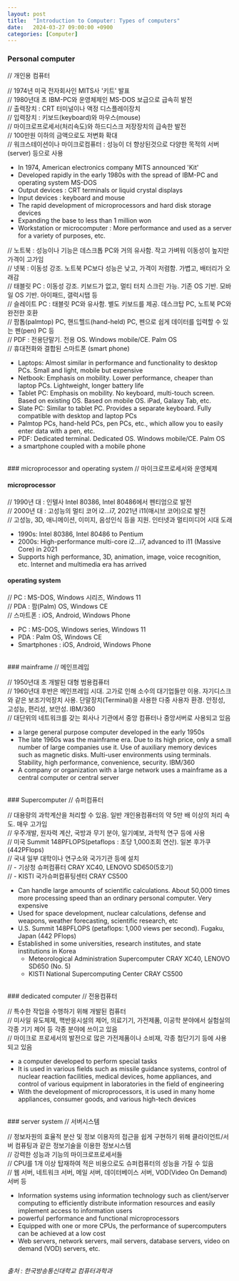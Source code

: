 ```yaml
---
layout: post
title:  "Introduction to Computer: Types of computers"
date:   2024-03-27 09:00:00 +0900
categories: [Computer]
---
```


### Personal computer   
// 개인용 컴퓨터   
   
// 1974년 미국 전자회사인 MITS사 '키트' 발표   
// 1980년대 초 IBM-PC와 운영체제인 MS-DOS 보급으로 급속히 발전   
// 출력장치 : CRT 터미널이나 액정 디스플레이장치   
// 입력장치 : 키보드(keyboard)와 마우스(mouse)   
// 마이크로프로세서(처리속도)와 하드디스크 저장장치의 급속한 발전   
// 100만원 이하의 금액으로도 저변화 확대   
// 워크스테이션이나 마이크로컴퓨터 : 성능이 더 향상된것으로 다양한 목적의 서버(server) 등으로 사용   
- In 1974, American electronics company MITS announced 'Kit'   
- Developed rapidly in the early 1980s with the spread of IBM-PC and operating system MS-DOS   
- Output devices : CRT terminals or liquid crystal displays   
- Input devices : keyboard and mouse   
- The rapid development of microprocessors and hard disk storage devices   
- Expanding the base to less than 1 million won   
- Workstation or microcomputer : More performance and used as a server for a variety of purposes, etc.   
   
// 노트북 : 성능이나 기능은 데스크톱 PC와 거의 유사함. 작고 가벼워 이동성이 높지만 가격이 고가임   
// 넷북 : 이동성 강조. 노트북 PC보다 성능은 낮고, 가격이 저렴함. 가볍고, 배터리가 오래감   
// 태블릿 PC : 이동성 강조. 키보드가 없고, 멀티 터치 스크린 가능. 기존 OS 기반. 모바일 OS 기반. 아이패드, 갤럭시탭 등   
// 슬레이트 PC : 태블릿 PC와 유사함. 별도 키보드를 제공. 데스크탑 PC, 노트북 PC와 완전한 호환   
// 팜톱(palmtop) PC, 핸드헬드(hand-held) PC, 펜으로 쉽게 데이터를 입력할 수 있는 펜(pen) PC 등   
// PDF : 전용단말기. 전용 OS. Windows mobile/CE. Palm OS   
// 휴대전화와 결합된 스마트폰 (smart phone)   
- Laptops: Almost similar in performance and functionality to desktop PCs. Small and light, mobile but expensive   
- Netbook: Emphasis on mobility. Lower performance, cheaper than laptop PCs. Lightweight, longer battery life   
- Tablet PC: Emphasis on mobility. No keyboard, multi-touch screen. Based on existing OS. Based on mobile OS. iPad, Galaxy Tab, etc.   
- Slate PC: Similar to tablet PC. Provides a separate keyboard. Fully compatible with desktop and laptop PCs   
- Palmtop PCs, hand-held PCs, pen PCs, etc., which allow you to easily enter data with a pen, etc.   
- PDF: Dedicated terminal. Dedicated OS. Windows mobile/CE. Palm OS   
- a smartphone coupled with a mobile phone   
   
<br />
### microprocessor and operating system   
// 마이크로프로세서와 운영체제   
   
#### microprocessor   
   
// 1990년 대 : 인텔사 Intel 80386, Intel 80486에서 펜티엄으로 발전   
// 2000년 대 : 고성능의 멀티 코어 i2...i7, 2021년 i11(매시브 코어)으로 발전   
// 고성능, 3D, 애니메이션, 이미지, 음성인식 등을 지원. 인터넷과 멀티미디어 시대 도래   
- 1990s: Intel 80386, Intel 80486 to Pentium   
- 2000s: High-performance multi-core i2...i7, advanced to i11 (Massive Core) in 2021   
- Supports high performance, 3D, animation, image, voice recognition, etc. Internet and multimedia era has arrived   
   
#### operating system   
   
// PC : MS-DOS, Windows 시리즈, Windows 11   
// PDA : 팜(Palm) OS, Windows CE   
// 스마트폰 : iOS, Android, Windows Phone   
- PC : MS-DOS, Windows series, Windows 11   
- PDA : Palm OS, Windows CE   
- Smartphones : iOS, Android, Windows Phone   
   
<br />
### mainframe   
// 메인프레임   
   
// 1950년대 초 개발된 대형 범용컴퓨터   
// 1960년대 후반은 메인프레임 시대. 고가로 인해 소수의 대기업들만 이용. 자기디스크와 같은 보조기억장치 사용. 단말장치(Terminal)을 사용한 다중 사용자 환경. 안정성, 고성능, 편리성, 보안성. IBM/360   
// 대단위의 네트워크를 갖는 회사나 기관에서 중앙 컴퓨터나 중앙서버로 사용되고 있음   
- a large general purpose computer developed in the early 1950s   
- The late 1960s was the mainframe era. Due to its high price, only a small number of large companies use it. Use of auxiliary memory devices such as magnetic disks. Multi-user environments using terminals. Stability, high performance, convenience, security. IBM/360   
- A company or organization with a large network uses a mainframe as a central computer or central server   
   
<br />
### Supercomputer   
// 슈퍼컴퓨터   
   
// 대용량의 과학계산을 처리할 수 있음. 일반 개인용컴퓨터의 약 5만 배 이상의 처리 속도. 매우 고가임   
// 우주개발, 원자력 계산, 국방과 무기 분야, 일기예보, 과학적 연구 등에 사용   
// 미국 Summit 148PFLOPS(petaflops : 초당 1,000조회 연산). 일본 후가쿠(442PFlops)   
// 국내 일부 대학이나 연구소와 국가기관 등에 설치   
// - 기상청 슈퍼컴퓨터 CRAY XC40, LENOVO SD650(5호기)   
// - KISTI 국가슈퍼컴퓨팅센터 CRAY CS500   
- Can handle large amounts of scientific calculations. About 50,000 times more processing speed than an ordinary personal computer. Very expensive   
- Used for space development, nuclear calculations, defense and weapons, weather forecasting, scientific research, etc   
- U.S. Summit 148PFLOPS (petaflops: 1,000 views per second). Fugaku, Japan (442 PFlops)   
- Established in some universities, research institutes, and state institutions in Korea   
  - Meteorological Administration Supercomputer CRAY XC40, LENOVO SD650 (No. 5)   
  - KISTI National Supercomputing Center CRAY CS500   
   
<br />
### dedicated computer   
// 전용컴퓨터   
   
// 특수한 작업을 수행하기 위해 개발된 컴퓨터   
// 미사일 유도체제, 핵반응시설의 제어, 의료기기, 가전제품, 이공학 분야에서 실험실의 각종 기기 제어 등 각종 분야에 쓰이고 있음   
// 마이크로 프로세서의 발전으로 많은 가전제품이나 소비재, 각종 첨단기기 등에 사용되고 있음   
- a computer developed to perform special tasks   
- It is used in various fields such as missile guidance systems, control of nuclear reaction facilities, medical devices, home appliances, and control of various equipment in laboratories in the field of engineering   
- With the development of microprocessors, it is used in many home appliances, consumer goods, and various high-tech devices   
   
<br />
### server system   
// 서버시스템   
   
// 정보자원의 효율적 분산 및 정보 이용자의 접근을 쉽게 구현하기 위해 클라이언트/서버 컴퓨팅과 같은 정보기술을 이용한 정보시스템   
// 강력한 성능과 기능의 마이크로프로세서들   
// CPU를 1개 이상 탑재하여 적은 비용으로도 슈퍼컴퓨터의 성능을 가질 수 있음   
// 웹 서버, 네트워크 서버, 메일 서버, 데이터베이스 서버, VOD(Video On Demand) 서버 등   
- Information systems using information technology such as client/server computing to efficiently distribute information resources and easily implement access to information users   
- powerful performance and functional microprocessors   
- Equipped with one or more CPUs, the performance of supercomputers can be achieved at a low cost   
- Web servers, network servers, mail servers, database servers, video on demand (VOD) servers, etc.   
   
<br />
<cite>출처 : 한국방송통신대학교 컴퓨터과학과</cite>
